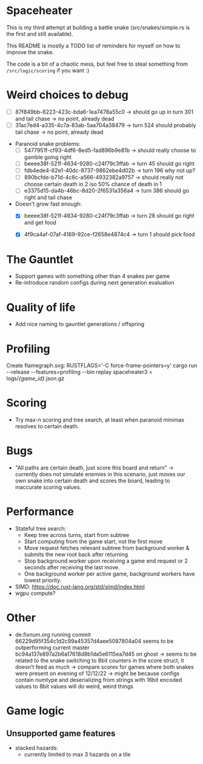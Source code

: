 # Spaceheater

This is my third attempt at building a battle snake (src/snakes/simple.rs is the first and still available).

This README is mostly a TODO list of reminders for myself on how to improve the snake.

The code is a bit of a chaotic mess, but feel free to steal something from `/src/logic/scoring` if you want :)

# Weird choices to debug
- [ ] 87f849bb-8223-423c-bda6-1ea7478a55c0 -> should go up in turn 301 and tail chase -> no point, already dead
- [ ] 31ac7ed4-a335-4c7a-83ab-5aa704a38479 -> turn 524 should probably tail chase -> no point, already dead
- Paranoid snake problems:
  - [ ] 5477951f-cf93-4df6-8ed5-fad896b9e81b -> should really choose to gamble going right
  - [ ] beeee38f-521f-4634-9280-c24f79c3ffab -> turn 45 should go right
  - [ ] fdb4ede4-62e1-40dc-8737-9862ebe4d02b -> turn 196 why not up?
  - [ ] 890bcfde-b71d-4c8c-a566-4932382a9757 -> should really not choose certain death in 2 iso 50% chance of death in 1
  - [ ] e3375d15-da4b-46bc-8d20-2f6531a356a4 -> turn 386 should go right and tail chase
- Doesn't grow fast enough:
  - [x] beeee38f-521f-4634-9280-c24f79c3ffab -> turn 28 should go right and get food
  - [x] 4f9ca4af-07af-4169-92ce-f2658e4874c4 -> turn 1 should pick food


# The Gauntlet
- Support games with something other than 4 snakes per game
- Re-introduce random configs during next generation evaluation

# Quality of life
- Add nice naming to gauntlet generations / offspring

# Profiling
Create flamegraph.svg:
  RUSTFLAGS='-C force-frame-pointers=y' cargo run --release --features=profiling --bin replay spaceheater3 < logs/*{game_id}*.json.gz

# Scoring
- Try max-n scoring and tree search, at least when paranoid minimax resolves to certain death.

# Bugs
- "All paths are certain death, just score this board and return" -> currently does not simulate enemies in this scenario, just moves our own snake into certain death and scores the board, leading to inaccurate scoring values.

# Performance
- Stateful tree search:
  - Keep tree across turns, start from subtree
  - Start computing from the game start, not the first move
  - Move request fetches relevant subtree from background worker & submits the new root back after returning
  - Stop background worker upon receiving a game end request or 2 seconds after receiving the last move.
  - One background worker per active game, background workers have lowest priority. 
- SIMD: https://doc.rust-lang.org/std/simd/index.html
- wgpu compute?

# Other
- de.fixnum.org running commit 66229d95f354c1d2c99a45357d4aee5087804a04 seems to be outperforming current master bc94a137e897a2b6a17618d8b1da5e6115ea7d45 on ghost
  -> seems to be related to the snake switching to 8bit counters in the score struct, it doesn't feed as much
  -> compare scores for games where both snakes were present on evening of 12/12/22
  -> might be because configs contain numtype and deserializing from strings with 16bit encoded values to 8bit values will do weird, weird things

# Game logic
## Unsupported game features
- stacked hazards:
  - currently limited to max 3 hazards on a tile
  
